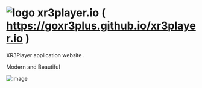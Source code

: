 # ![logo](https://raw.githubusercontent.com/goxr3plus/xr3player.io/master/img/icon.png) xr3player.io ( https://goxr3plus.github.io/xr3player.io )
XR3Player application website .

Modern and Beautiful

![image](https://goxr3plus.github.io/xr3player.io/img/xr3player/main_mode.png)




